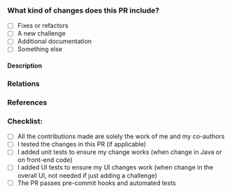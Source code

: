  <!-- Thank you for submitting a pull request to the WrongSecrets app! See what makes a good PR at https://github.com/OWASP/wrongsecrets/blob/master/CONTRIBUTING.md-->

### What kind of changes does this PR include?

-   [ ] Fixes or refactors
-   [ ] A new challenge
-   [ ] Additional documentation
-   [ ] Something else

#### Description

<!---
Please provide a helpful summary of what change this pull request will introduce.
--->

### Relations

<!---
If your pull request fully resolves and should automatically close the linked issue, use Closes. Otherwise, use Relates.

For Example:

Relates #0000
or
Closes #0000
--->

### References

<!---
Optionally, provide any helpful references that may help the reviewer(s).
--->

### Checklist:

-   [ ] All the contributions made are solely the work of me and my co-authors
-   [ ] I tested the changes in this PR (if applicable)
-   [ ] I added unit tests to ensure my change works (when change in Java or on front-end code)
-   [ ] I added UI tests to ensure my UI changes work (when change in the overall UI, not needed if just adding a challenge)
-   [ ] The PR passes pre-commit hooks and automated tests
